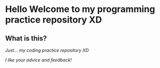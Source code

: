 # Hello Welcome to my programming practice repository XD
## What is this?
*Just... my coding practice repository XD*

*I like your advice and feedback!*
